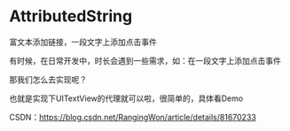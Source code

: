 # AttributedString
富文本添加链接，一段文字上添加点击事件

有时候，在日常开发中，时长会遇到一些需求，如：在一段文字上添加点击事件

那我们怎么去实现呢？

也就是实现下UITextView的代理就可以啦，很简单的，具体看Demo

CSDN：https://blog.csdn.net/RangingWon/article/details/81670233
